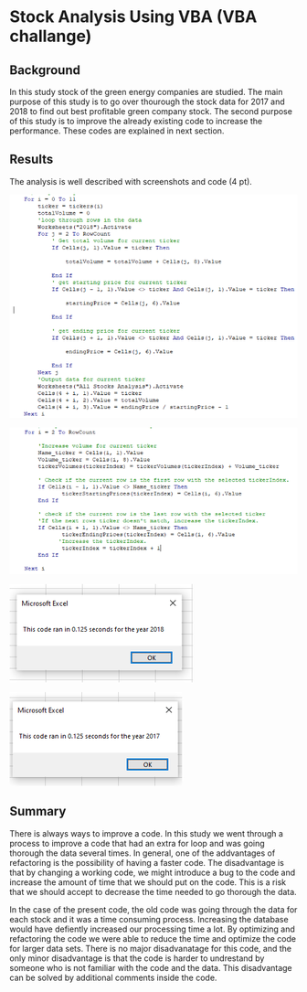 # Stock Analysis Using VBA (VBA challange)
## Background
In this study stock of the green energy companies are studied. The main purpose of this study is to go over thourough the stock data for 2017 and 2018 to find out best profitable green company stock. The second purpose of this study is to improve the already existing code to increase the performance. These codes are explained in next section.
## Results
The analysis is well described with screenshots and code (4 pt).

![code_old.png](Resources/code_old.png)

![code_refactored.png](Resources/code_refactored.png)

![VBA_Challenge_2018.png](Resources/VBA_Challenge_2018.png)

![VBA_Challenge_2017.png](Resources/VBA_Challenge_2017.png)

## Summary
There is always ways to improve a code. In this study we went through a process to improve a code that had an extra for loop and was going thorough the data several times. In general, one of the addvantages of refactoring is the possibility of having a faster code. The disadvantage is that by changing a working code, we might introduce a bug to the code and increase the amount of time that we should put on the code. This is a risk that we should accept to decrease the time needed to go thorough the data.

In the case of the present code, the old code was going through the data for each stock and it was a time consuming process. Increasing the database would have defiently increased our processing time a lot. By optimizing and refactoring the code we were able to reduce the time and optimize the code for larger data sets. There is no major disadvanatage for this code, and the only minor disadvantage is that the code is harder to undrestand by someone who is not familiar with the code and the data. This disadvantage can be solved by additional comments inside the code.

